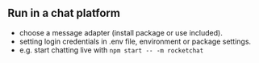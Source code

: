 ## Run in a chat platform

- choose a message adapter (install package or use included).
- setting login credentials in .env file, environment or package settings.
- e.g. start chatting live with `npm start -- -m rocketchat`
